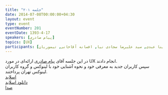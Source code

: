 ```yaml
---
title: "جلسه ۲۰۱"
date: 2014-07-08T00:00:00+04:30
layout: event
type: event
eventNumber: 201
eventDate: 1393-4-17
speakers: [پیام صادری]
topics: [UX]
participants: [بهنام توکلی کرمانی, فاطمه تراشی کاشانی, نگین صحرایی, پریا میرزایی, شکوفه حسینی, علی رستمی, مهدی خشنودی, علیرضا تیموریان, محمد هادی, بهمن جهان محمدی, حمید خزلی, سید میثم ترابی, احمد نظری, نیما بهمرام, فاطمه صلاحی, احسان صادقی, نیما نوروزی, امیر بالغی, مرتضی جوان, رضا بخشایشی, مسعود الهامی فصل, بیک محمدی, رضا شالباف زاده, خشایار دانش, امین محمدی, سالار صمدی مقدم, سید حامد شمس, سید محمد مسعود صدرنژاد, علی تولایی, سینا صادری, نسرین قاسمی, مجید عینیان, حمید پاک نهاد, شادی بابک, سید حسن قاسمی, وحید کاظمی, شایان معمارزاده, تهمینه فرجی, شهریار روشن بین, سهیل اخوت, علی فضائلی, محمد دهقان, مهرداد سیف‌زاده, مرتضی پروینی, شهرام احسان, شایان شاطری, سید حمید مهدوی, محمد حسین چهاردولی, کوشا اسماعیل‌پور, حسین قدیری, مسعود امینی, مصطفی امیری, علی فارمد, حسام نادری دهکردی, محسن میرزانیا, رضا سامعی, سینا سماواتی, حمیدرضا سلیمانی, مهدی خسروی, هومن هاشمی, فرزاد عبدالحسینی, علی بهجتی, سید شایان حسینی, کیوان هدایتی, محمد درویش, زهرا توکلی کرمانی, محمد افاضاتی, یه انقلابی, سعید علیجانی, ابوالفضل حمیدی, امیرحسین گودرزی, محمد سلامتی, علیرضا محمودیان, سینا عبدی, سید علیرضا سجادی نیا, افسانه آقاخانی, تیموریان]
---
```

در این جلسه آقای [پیام صادری](http://saderi.com/) ارائه‌ای در مورد UX انجام دادند.  
سپس کاربران جدید به معرفی خود و نحوه آشنایی خود با لینوکس و گروه کاربران لینوکس تهران پرداختند.  
[اسلاید](/events/presentations/201/UX)  
[دانلود اسلاید](/events/presentations/201/UX.zip)  
[صدا](https://archive.org/details/tehlug_201_UX)  
